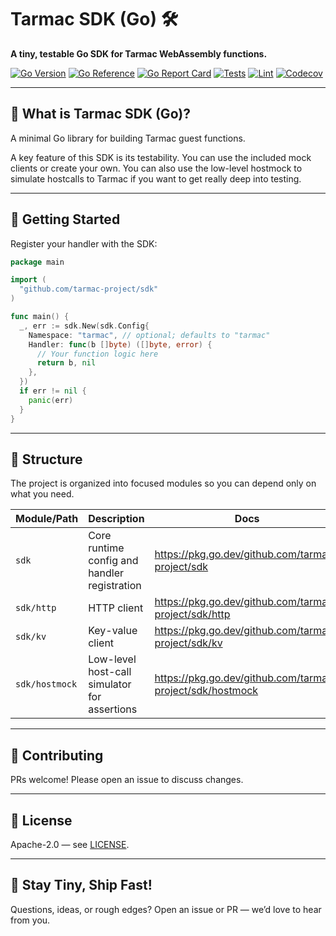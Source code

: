 # Tarmac SDK (Go) 🛠️

**A tiny, testable Go SDK for Tarmac WebAssembly functions.**

[![Go Version](https://img.shields.io/github/go-mod/go-version/tarmac-project/sdk)](https://github.com/tarmac-project/sdk)
[![Go Reference](https://pkg.go.dev/badge/github.com/tarmac-project/sdk.svg)](https://pkg.go.dev/github.com/tarmac-project/sdk)
[![Go Report Card](https://goreportcard.com/badge/github.com/tarmac-project/sdk)](https://goreportcard.com/report/github.com/tarmac-project/sdk)
[![Tests](https://github.com/tarmac-project/sdk/actions/workflows/tests.yml/badge.svg)](https://github.com/tarmac-project/sdk/actions/workflows/tests.yml)
[![Lint](https://github.com/tarmac-project/sdk/actions/workflows/lint.yml/badge.svg)](https://github.com/tarmac-project/sdk/actions/workflows/lint.yml)
[![Codecov](https://codecov.io/gh/tarmac-project/sdk/branch/main/graph/badge.svg)](https://codecov.io/gh/tarmac-project/sdk)

---

## 🧠 What is Tarmac SDK (Go)?

A minimal Go library for building Tarmac guest functions.

A key feature of this SDK is its testability.
You can use the included mock clients or create your own.
You can also use the low-level hostmock to simulate hostcalls to Tarmac if you want to get really deep into testing.

---

## 🚀 Getting Started

Register your handler with the SDK:

```go
package main

import (
  "github.com/tarmac-project/sdk"
)

func main() {
  _, err := sdk.New(sdk.Config{
    Namespace: "tarmac", // optional; defaults to "tarmac"
    Handler: func(b []byte) ([]byte, error) {
      // Your function logic here
      return b, nil
    },
  })
  if err != nil {
    panic(err)
  }
}
```

---

## 🧱 Structure

The project is organized into focused modules so you can depend only on what you need.

| Module/Path   | Description                                        | Docs                                                      |
| ------------- | -------------------------------------------------- | --------------------------------------------------------- |
| `sdk`         | Core runtime config and handler registration  | <https://pkg.go.dev/github.com/tarmac-project/sdk>          |
| `sdk/http`    | HTTP client      | <https://pkg.go.dev/github.com/tarmac-project/sdk/http>     |
| `sdk/kv`      | Key-value client | <https://pkg.go.dev/github.com/tarmac-project/sdk/kv>       |
| `sdk/hostmock` | Low-level host-call simulator for assertions | <https://pkg.go.dev/github.com/tarmac-project/sdk/hostmock> |

---

## 🤝 Contributing

PRs welcome! Please open an issue to discuss changes.

---

## 📄 License

Apache-2.0 — see [LICENSE](LICENSE).

---

## 🌴 Stay Tiny, Ship Fast!

Questions, ideas, or rough edges? Open an issue or PR — we’d love to hear from you.
